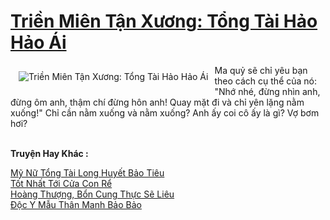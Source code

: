 <a href="https://truyenwiki.net/trien-mien-tan-xuong-tong-tai-hao-hao-ai.36110/" title="Triền Miên Tận Xương: Tổng Tài Hảo Hảo Ái"><h1>Triền Miên Tận Xương: Tổng Tài Hảo Hảo Ái</h1></a><div style="display:table"><img align="right" style="float: left; padding: 10px;" src="https://truyenwiki.net/a/img/str/src/36110.jpg" alt="Triền Miên Tận Xương: Tổng Tài Hảo Hảo Ái">Ma quỷ sẽ chỉ yêu bạn theo cách cụ thể của nó: "Nhớ nhé, đừng nhìn anh, đừng ôm anh, thậm chí đừng hôn anh! Quay mặt đi và chỉ yên lặng nằm xuống!" Chỉ cần nằm xuống và nằm xuống? Anh ấy coi cô ấy là gì? Vợ bơm hơi?</div><p><br><b>Truyện Hay Khác :</b></p><a href="https://truyenwiki.net/my-nu-tong-tai-long-huyet-bao-tieu.35481/" alt="Mỹ Nữ Tổng Tài Long Huyết Bảo Tiêu">Mỹ Nữ Tổng Tài Long Huyết Bảo Tiêu</a><br/><a href="https://github.com/nownovels/topcv/tree/master/truyenhay/35469" alt="Tốt Nhất Tới Cửa Con Rể">Tốt Nhất Tới Cửa Con Rể</a><br/><a href="https://github.com/nownovels/topcv/tree/master/truyenhay/36205" alt="Hoàng Thượng, Bổn Cung Thực Sẽ Liêu">Hoàng Thượng, Bổn Cung Thực Sẽ Liêu</a><br/><a href="https://github.com/nownovels/topcv/tree/master/truyenhay/35765" alt="Độc Y Mẫu Thân Manh Bảo Bảo">Độc Y Mẫu Thân Manh Bảo Bảo</a><br/>